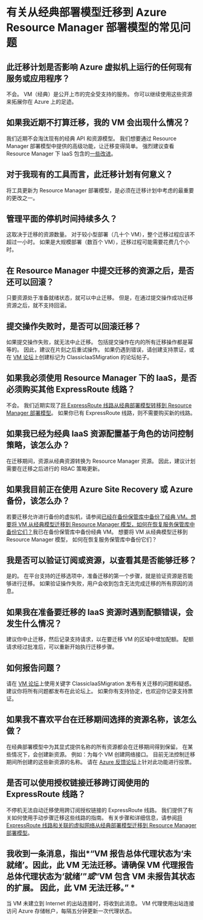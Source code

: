 # <a name="frequently-asked-questions-about-classic-to-azure-resource-manager-migration"></a>有关从经典部署模型迁移到 Azure Resource Manager 部署模型的常见问题

## <a name="does-this-migration-plan-affect-any-of-my-existing-services-or-applications-that-run-on-azure-virtual-machines"></a>此迁移计划是否影响 Azure 虚拟机上运行的任何现有服务或应用程序？ 

不会。 VM（经典）是公开上市的完全受支持的服务。 你可以继续使用这些资源来拓展你在 Azure 上的足迹。

## <a name="what-happens-to-my-vms-if-i-dont-plan-on-migrating-in-the-near-future"></a>如果我近期不打算迁移，我的 VM 会出现什么情况？ 

我们近期不会淘汰现有的经典 API 和资源模型。 我们想要通过 Resource Manager 部署模型中提供的高级功能，让迁移变得简单。 强烈建议查看 Resource Manager 下 IaaS 包含的[一些改进](../articles/azure-resource-manager/resource-manager-deployment-model.md)。

## <a name="what-does-this-migration-plan-mean-for-my-existing-tooling"></a>对于我现有的工具而言，此迁移计划有何意义？ 

将工具更新为 Resource Manager 部署模型，是必须在迁移计划中考虑的最重要的更改之一。

## <a name="how-long-will-the-management-plane-downtime-be"></a>管理平面的停机时间持续多久？ 

这取决于迁移的资源数量。 对于较小型部署（几十个 VM），整个迁移过程应该不超过一小时。 如果是大规模部署（数百个 VM），迁移过程可能需要花费几个小时。

## <a name="can-i-roll-back-after-my-migrating-resources-are-committed-in-resource-manager"></a>在 Resource Manager 中提交迁移的资源之后，是否还可以回滚？ 

只要资源处于准备就绪状态，就可以中止迁移。 但是，在通过提交操作成功迁移资源之后，就不支持回滚。

## <a name="can-i-roll-back-my-migration-if-the-commit-operation-fails"></a>提交操作失败时，是否可以回滚迁移？ 

如果提交操作失败，就无法中止迁移。 包括提交操作在内的所有迁移操作都是幂等的。 因此，建议在片刻之后重试操作。 如果仍遇到错误，请创建支持票证，或在 [VM 论坛](https://social.msdn.microsoft.com/Forums/en-US/home?forum=WAVirtualMachinesforWindows)上创建标记为 ClassicIaaSMigration 的论坛帖子。

## <a name="do-i-have-to-buy-another-express-route-circuit-if-i-have-to-use-iaas-under-resource-manager"></a>如果我必须使用 Resource Manager 下的 IaaS，是否必须购买其他 ExpressRoute 线路？ 

不会。 我们近期实现了[将 ExpressRoute 线路从经典部署模型转移到 Resource Manager 部署模型](../articles/expressroute/expressroute-move.md)。 如果你已有 ExpressRoute 线路，则不需要购买新的线路。

## <a name="what-if-i-had-configured-role-based-access-control-policies-for-my-classic-iaas-resources"></a>如果我已经为经典 IaaS 资源配置基于角色的访问控制策略，该怎么办？ 

在迁移期间，资源从经典资源转换为 Resource Manager 资源。 因此，建议计划需要在迁移之后进行的 RBAC 策略更新。

## <a name="what-if-im-using-azure-site-recovery-or-azure-backup-today"></a>如果我目前正在使用 Azure Site Recovery 或 Azure 备份，该怎么办？ 

若要迁移允许进行备份的虚拟机，请参阅[已经在备份保管库中备份了经典 VM。想要将 VM 从经典模型迁移到 Resource Manager 模型，如何在恢复服务保管库中备份它们？](../articles/backup/backup-azure-backup-ibiza-faq.md)我已在备份保管库中备份经典 VM。 想要将 VM 从经典模型迁移到 Resource Manager 模型，  如何在恢复服务保管库中备份它们？

## <a name="can-i-validate-my-subscription-or-resources-to-see-if-theyre-capable-of-migration"></a>我是否可以验证订阅或资源，以查看其是否能够迁移？ 

是的。 在平台支持的迁移选项中，准备迁移的第一个步骤，就是验证资源是否能够进行迁移。 如果验证操作失败，用户会收到包含无法完成迁移的所有原因的消息。

## <a name="what-happens-if-i-run-into-a-quota-error-while-preparing-the-iaas-resources-for-migration"></a>如果我在准备要迁移的 IaaS 资源时遇到配额错误，会发生什么情况？ 

建议你中止迁移，然后记录支持请求，以在要迁移 VM 的区域中增加配额。 配额请求经过批准后，可以重新开始执行迁移步骤。

## <a name="how-do-i-report-an-issue"></a>如何报告问题？ 

请在 [VM 论坛](https://social.msdn.microsoft.com/Forums/en-US/home?forum=WAVirtualMachinesforWindows)上使用关键字 ClassicIaaSMigration 发布有关迁移的问题和疑惑。 建议你将所有问题都发布在此论坛上。 如果你有支持协定，也欢迎你记录支持票证。

## <a name="what-if-i-dont-like-the-names-of-the-resources-that-the-platform-chose-during-migration"></a>如果我不喜欢平台在迁移期间选择的资源名称，该怎么做？ 

在经典部署模型中为其显式提供名称的所有资源都会在迁移期间得到保留。 在某些情况下，会创建新资源。 例如：为每个 VM 创建网络接口。 目前无法控制迁移期间所创建的这些新资源的名称。 请在 [Azure 反馈论坛](http://feedback.azure.com)上针对此功能进行投票。

## <a name="can-i-migrate-expressroute-circuits-used-across-subscriptions-with-authorization-links"></a>是否可以使用授权链接迁移跨订阅使用的 ExpressRoute 线路？ 

不停机无法自动迁移使用跨订阅授权链接的 ExpressRoute 线路。 我们提供了有关如何使用手动步骤迁移这些线路的指南。 有关步骤和详细信息，请参阅[将 ExpressRoute 线路和关联的虚拟网络从经典部署模型迁移到 Resource Manager 部署模型](../articles/expressroute/expressroute-migration-classic-resource-manager.md)。

## <a name="i-got-a-message-vm-is-reporting-the-overall-agent-status-as-not-ready-hence-the-vm-cannot-be-migrated-ensure-that-the-vm-agent-is-reporting-overall-agent-status-as-ready-or-vm-contains-extension-whose-status-is-not-being-reported-from-the-vm-hence-this-vm-cannot-be-migrated-"></a>我收到一条消息，指出*“VM 报告总体代理状态为‘未就绪’。因此，此 VM 无法迁移。请确保 VM 代理报告总体代理状态为‘就绪’”*或*“VM 包含 VM 未报告其状态的扩展。 因此，此 VM 无法迁移。” *

当 VM 未建立到 Internet 的出站连接时，将收到此消息。 VM 代理使用出站连接访问 Azure 存储帐户，每隔五分钟更新一次代理状态。